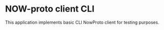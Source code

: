 NOW-proto client CLI
=====================================

This application implements basic CLI NowProto client for testing purposes.